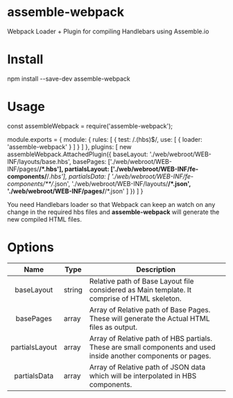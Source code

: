 # assemble-webpack

Webpack Loader + Plugin for compiling Handlebars using Assemble.io

# Install

  npm install --save-dev assemble-webpack

# Usage

  const assembleWebpack = require('assemble-webpack');

  module.exports = {
    module: {
      rules: [
        {
          test: /\.(hbs)$/,
          use: [
            {
              loader: 'assemble-webpack'
            }
          ]
        }
      ]
    },
    plugins: [
      new assembleWebpack.AttachedPlugin({
        baseLayout: './web/webroot/WEB-INF/layouts/base.hbs',
        basePages: ['./web/webroot/WEB-INF/pages/**/*.hbs'],
        partialsLayout: ['./web/webroot/WEB-INF/fe-components/**/*.hbs'],
        partialsData: [
          './web/webroot/WEB-INF/fe-components/**/*.json',
          './web/webroot/WEB-INF/layouts/**/*.json',
          './web/webroot/WEB-INF/pages/**/*.json'
        ]
      })
    ]
  }

You need Handlebars loader so that Webpack can keep an watch on any change in the required hbs files and **assemble-webpack** will generate the new compiled HTML files.

# Options

|      Name      | Type   | Description                                                                                                     |
| :------------: | ------ | --------------------------------------------------------------------------------------------------------------- |
|   baseLayout   | string | Relative path of Base Layout file considered as Main template. It comprise of HTML skeleton.                    |
|   basePages    | array  | Array of Relative path of Base Pages. These will generate the Actual HTML files as output.                      |
| partialsLayout | array  | Array of Relative path of HBS partials. These are small components and used inside another components or pages. |
|  partialsData  | array  | Array of Relative path of JSON data which will be interpolated in HBS components.                               |
